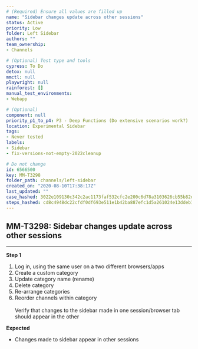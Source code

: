 ```yaml
---
# (Required) Ensure all values are filled up
name: "Sidebar changes update across other sessions"
status: Active
priority: Low
folder: Left Sidebar
authors: ""
team_ownership: 
- Channels

# (Optional) Test type and tools
cypress: To Do
detox: null
mmctl: null
playwright: null
rainforest: []
manual_test_environments: 
- Webapp

# (Optional)
component: null
priority_p1_to_p4: P3 - Deep Functions (Do extensive scenarios work?)
location: Experimental Sidebar
tags: 
- Never tested
labels: 
- Sidebar
- fix-versions-not-empty-2022cleanup

# Do not change
id: 6566500
key: MM-T3298
folder_path: channels/left-sidebar
created_on: "2020-08-10T17:38:17Z"
last_updated: ""
case_hashed: 3022e109130c342c2ac1173faf532cfc2e200c6d78a3103626cb55b82d70ab8ca4448412807fb6ab6e0b6a40bb7af579
steps_hashed: cd8c4948dc22cfdf0df693e511e1b42ba887efc1d5a261024e13ddeb1c08c42dd95ba08c1520a3290677069bcef1e8cb
---
```


## MM-T3298: Sidebar changes update across other sessions

---

**Step 1**

1. Log in, using the same user on a two different browsers/apps
2. Create a custom category
3. Update category name (rename)
4. Delete category
5. Re-arrange categories
6. Reorder channels within category
   \
   \
   Verify that changes to the sidebar made in one session/browser tab should appear in the other

**Expected**

- Changes made to sidebar appear in other sessions
